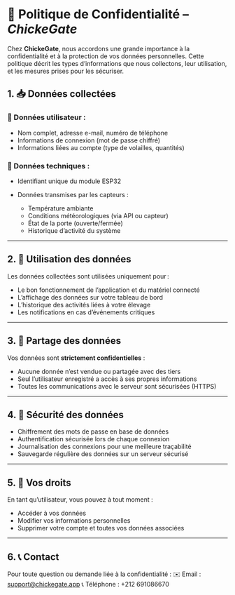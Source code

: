 
# 🔐 Politique de Confidentialité – *ChickeGate*

Chez **ChickeGate**, nous accordons une grande importance à la confidentialité et à la protection de vos données personnelles. Cette politique décrit les types d’informations que nous collectons, leur utilisation, et les mesures prises pour les sécuriser.

## 1. 📥 Données collectées

### 🔸 Données utilisateur :

* Nom complet, adresse e-mail, numéro de téléphone
* Informations de connexion (mot de passe chiffré)
* Informations liées au compte (type de volailles, quantités)

### 🔸 Données techniques :

* Identifiant unique du module ESP32
* Données transmises par les capteurs :

  * Température ambiante
  * Conditions météorologiques (via API ou capteur)
  * État de la porte (ouverte/fermée)
  * Historique d’activité du système

---

## 2. 🔧 Utilisation des données

Les données collectées sont utilisées uniquement pour :

* Le bon fonctionnement de l’application et du matériel connecté
* L’affichage des données sur votre tableau de bord
* L’historique des activités liées à votre élevage
* Les notifications en cas d’événements critiques

---

## 3. 🚫 Partage des données

Vos données sont **strictement confidentielles** :

* Aucune donnée n’est vendue ou partagée avec des tiers
* Seul l’utilisateur enregistré a accès à ses propres informations
* Toutes les communications avec le serveur sont sécurisées (HTTPS)

---

## 4. 🔐 Sécurité des données

* Chiffrement des mots de passe en base de données
* Authentification sécurisée lors de chaque connexion
* Journalisation des connexions pour une meilleure traçabilité
* Sauvegarde régulière des données sur un serveur sécurisé

---

## 5. 📱 Vos droits

En tant qu’utilisateur, vous pouvez à tout moment :

* Accéder à vos données
* Modifier vos informations personnelles
* Supprimer votre compte et toutes vos données associées

---

## 6. 📞 Contact

Pour toute question ou demande liée à la confidentialité :
✉️ Email : [support@chickegate.app](mailto:kawtarelhamraoui11@gmail.com)
📞 Téléphone : +212 691086670

